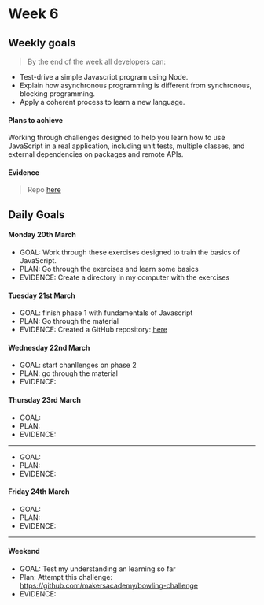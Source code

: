 # Week 6

## Weekly goals

> By the end of the week all developers can:

+ Test-drive a simple Javascript program using Node.
+ Explain how asynchronous programming is different from synchronous, blocking programming.
+ Apply a coherent process to learn a new language.

#### Plans to achieve
Working through challenges designed to help you learn how to use JavaScript in a real application, including unit tests, multiple classes, and external dependencies on packages and remote APIs.

#### Evidence
> Repo [here](https://github.com/ValeSer/Basics_javascript)


## Daily Goals

#### Monday 20th March
- GOAL: Work through these exercises designed to train the basics of JavaScript.
- PLAN: Go through the exercises and learn some basics 
- EVIDENCE: Create a directory in my computer with the exercises

#### Tuesday 21st March
- GOAL: finish phase 1 with fundamentals of Javascript
- PLAN: Go through the material
- EVIDENCE: Created a GitHub repository: [here](https://github.com/ValeSer/Basics_javascript)


#### Wednesday 22nd March
- GOAL: start chanllenges on phase 2 
- PLAN: go through the material
- EVIDENCE: 


#### Thursday 23rd March
- GOAL: 
- PLAN: 
- EVIDENCE: 
-----
- GOAL: 
- PLAN: 
- EVIDENCE: 

#### Friday 24th March
- GOAL: 
- PLAN: 
- EVIDENCE: 
-----

#### Weekend 
- GOAL: Test my understanding an learning so far
- Plan: Attempt this challenge: https://github.com/makersacademy/bowling-challenge
- EVIDENCE: 
